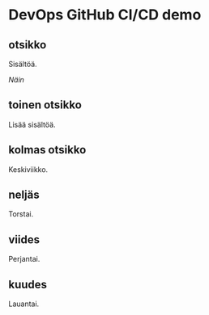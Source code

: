# DevOps GitHub CI/CD demo

## otsikko

Sisältöä.

*Näin*

## toinen otsikko

Lisää sisältöä.

## kolmas otsikko

Keskiviikko.

## neljäs

Torstai.

## viides

Perjantai.

## kuudes

Lauantai.
